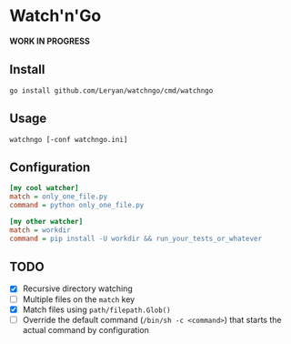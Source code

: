 # Watch'n'Go

**WORK IN PROGRESS**

## Install

```
go install github.com/Leryan/watchngo/cmd/watchngo
```

## Usage

```
watchngo [-conf watchngo.ini]
```

## Configuration

```ini
[my cool watcher]
match = only_one_file.py
command = python only_one_file.py

[my other watcher]
match = workdir
command = pip install -U workdir && run_your_tests_or_whatever
```

## TODO

 * [x] Recursive directory watching
 * [ ] Multiple files on the `match` key
 * [x] Match files using `path/filepath.Glob()`
 * [ ] Override the default command (`/bin/sh -c <command>`) that starts the actual command by configuration
